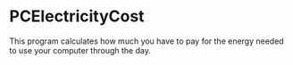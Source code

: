# PCElectricityCost
This program calculates how much you have to pay for the energy needed to use your computer through the day.
